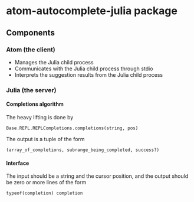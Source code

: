 # atom-autocomplete-julia package

## Components


### Atom (the client)

- Manages the Julia child process
- Communicates with the Julia child process through stdio
- Interprets the suggestion results from the Julia child process

### Julia (the server)

#### Completions algorithm

The heavy lifting is done by

```
Base.REPL.REPLCompletions.completions(string, pos)
```

The output is a tuple of the form

```
(array_of_completions, subrange_being_completed, success?)
```

#### Interface

The input should be a string and the cursor position, and the output should be zero
or more lines of the form

```
typeof(completion) completion
```
